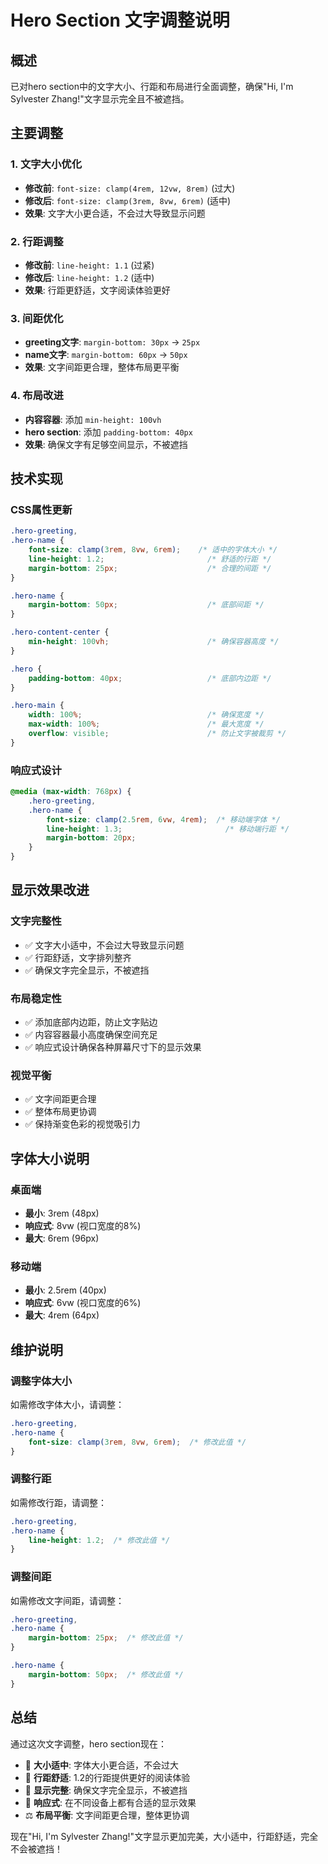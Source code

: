 # Hero Section 文字调整说明

## 概述
已对hero section中的文字大小、行距和布局进行全面调整，确保"Hi, I'm Sylvester Zhang!"文字显示完全且不被遮挡。

## 主要调整

### 1. 文字大小优化
- **修改前**: `font-size: clamp(4rem, 12vw, 8rem)` (过大)
- **修改后**: `font-size: clamp(3rem, 8vw, 6rem)` (适中)
- **效果**: 文字大小更合适，不会过大导致显示问题

### 2. 行距调整
- **修改前**: `line-height: 1.1` (过紧)
- **修改后**: `line-height: 1.2` (适中)
- **效果**: 行距更舒适，文字阅读体验更好

### 3. 间距优化
- **greeting文字**: `margin-bottom: 30px` → `25px`
- **name文字**: `margin-bottom: 60px` → `50px`
- **效果**: 文字间距更合理，整体布局更平衡

### 4. 布局改进
- **内容容器**: 添加 `min-height: 100vh`
- **hero section**: 添加 `padding-bottom: 40px`
- **效果**: 确保文字有足够空间显示，不被遮挡

## 技术实现

### CSS属性更新
```css
.hero-greeting,
.hero-name {
    font-size: clamp(3rem, 8vw, 6rem);    /* 适中的字体大小 */
    line-height: 1.2;                       /* 舒适的行距 */
    margin-bottom: 25px;                    /* 合理的间距 */
}

.hero-name {
    margin-bottom: 50px;                    /* 底部间距 */
}

.hero-content-center {
    min-height: 100vh;                      /* 确保容器高度 */
}

.hero {
    padding-bottom: 40px;                   /* 底部内边距 */
}

.hero-main {
    width: 100%;                            /* 确保宽度 */
    max-width: 100%;                        /* 最大宽度 */
    overflow: visible;                      /* 防止文字被裁剪 */
}
```

### 响应式设计
```css
@media (max-width: 768px) {
    .hero-greeting,
    .hero-name {
        font-size: clamp(2.5rem, 6vw, 4rem);  /* 移动端字体 */
        line-height: 1.3;                       /* 移动端行距 */
        margin-bottom: 20px;
    }
}
```

## 显示效果改进

### 文字完整性
- ✅ 文字大小适中，不会过大导致显示问题
- ✅ 行距舒适，文字排列整齐
- ✅ 确保文字完全显示，不被遮挡

### 布局稳定性
- ✅ 添加底部内边距，防止文字贴边
- ✅ 内容容器最小高度确保空间充足
- ✅ 响应式设计确保各种屏幕尺寸下的显示效果

### 视觉平衡
- ✅ 文字间距更合理
- ✅ 整体布局更协调
- ✅ 保持渐变色彩的视觉吸引力

## 字体大小说明

### 桌面端
- **最小**: 3rem (48px)
- **响应式**: 8vw (视口宽度的8%)
- **最大**: 6rem (96px)

### 移动端
- **最小**: 2.5rem (40px)
- **响应式**: 6vw (视口宽度的6%)
- **最大**: 4rem (64px)

## 维护说明

### 调整字体大小
如需修改字体大小，请调整：
```css
.hero-greeting,
.hero-name {
    font-size: clamp(3rem, 8vw, 6rem);  /* 修改此值 */
}
```

### 调整行距
如需修改行距，请调整：
```css
.hero-greeting,
.hero-name {
    line-height: 1.2;  /* 修改此值 */
}
```

### 调整间距
如需修改文字间距，请调整：
```css
.hero-greeting,
.hero-name {
    margin-bottom: 25px;  /* 修改此值 */
}

.hero-name {
    margin-bottom: 50px;  /* 修改此值 */
}
```

## 总结

通过这次文字调整，hero section现在：
- 📏 **大小适中**: 字体大小更合适，不会过大
- 📐 **行距舒适**: 1.2的行距提供更好的阅读体验
- 🎯 **显示完整**: 确保文字完全显示，不被遮挡
- 📱 **响应式**: 在不同设备上都有合适的显示效果
- ⚖️ **布局平衡**: 文字间距更合理，整体更协调

现在"Hi, I'm Sylvester Zhang!"文字显示更加完美，大小适中，行距舒适，完全不会被遮挡！ 